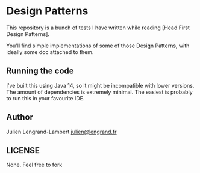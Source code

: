 # Design Patterns

This repository is a bunch of tests I have written while reading [Head First Design Patterns].

You'll find simple implementations of some of those Design Patterns, with ideally some doc attached to them.


## Running the code

I've built this using Java 14, so it might be incompatible with lower versions. The amount of dependencies is extremely minimal.
The easiest is probably to run this in your favourite IDE.

## Author

Julien Lengrand-Lambert <julien@lengrand.fr>

## LICENSE

None. Feel free to fork